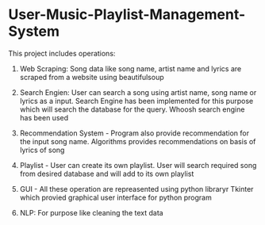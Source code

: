 # User-Music-Playlist-Management-System

This project includes operations:

 1. Web Scraping: Song data like song name, artist name and lyrics are scraped from a website using beautifulsoup
 
 2. Search Engien:  User can search a song using artist name, song name or lyrics as a input. Search Engine has been implemented for this purpose which will search the database for the query. Whoosh search engine has been used
 
 3. Recommendation System - Program also provide recommendation for the input song name. Algorithms provides recommendations on basis of lyrics of song
 
 4. Playlist - User can create its own playlist. User will search required song from desired database and will add to its own playlist
 
 5. GUI - All these operation are repreasented using python libraryr Tkinter which provied graphical user interface for python program
 
 6. NLP: For purpose like cleaning the text data
